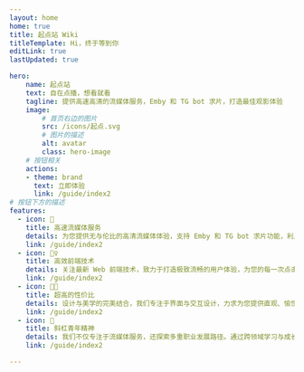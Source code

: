```yaml
---
layout: home
home: true
title: 起点站 Wiki
titleTemplate: Hi，终于等到你
editLink: true
lastUpdated: true

hero:
    name: 起点站
    text: 自在点播，想看就看
    tagline: 提供高速高清的流媒体服务，Emby 和 TG bot 求片，打造最佳观影体验
    image:
        # 首页右边的图片
        src: /icons/起点.svg
        # 图片的描述
        alt: avatar
        class: hero-image
    # 按钮相关
    actions:
    - theme: brand
      text: 立即体验
      link: /guide/index2
# 按钮下方的描述
features:
  - icon: 🎥
    title: 高速流媒体服务
    details: 为您提供无与伦比的高清流媒体体验，支持 Emby 和 TG bot 求片功能，利用自建直连 CDN 提供流畅播放。无论您在哪里，都能享受最佳观看体验。
    link: /guide/index2
  - icon: 🤹‍♀️
    title: 高效前端技术
    details: 关注最新 Web 前端技术，致力于打造极致流畅的用户体验，为您的每一次点击提供无缝连接。我们的开发追求高效与创新，让您更快享受服务。
    link: /guide/index2
  - icon: 👩🎨
    title: 超高的性价比
    details: 设计与美学的完美结合，我们专注于界面与交互设计，力求为您提供直观、愉悦的视觉体验，带来每一次的沉浸感。
    link: /guide/index2
  - icon: 🧩
    title: 斜杠青年精神
    details: 我们不仅专注于流媒体服务，还探索多重职业发展路径。通过跨领域学习与成长，不断完善自我，保持创新与活力，时刻为用户提供前沿技术与优质服务。
    link: /guide/index2

---
```

